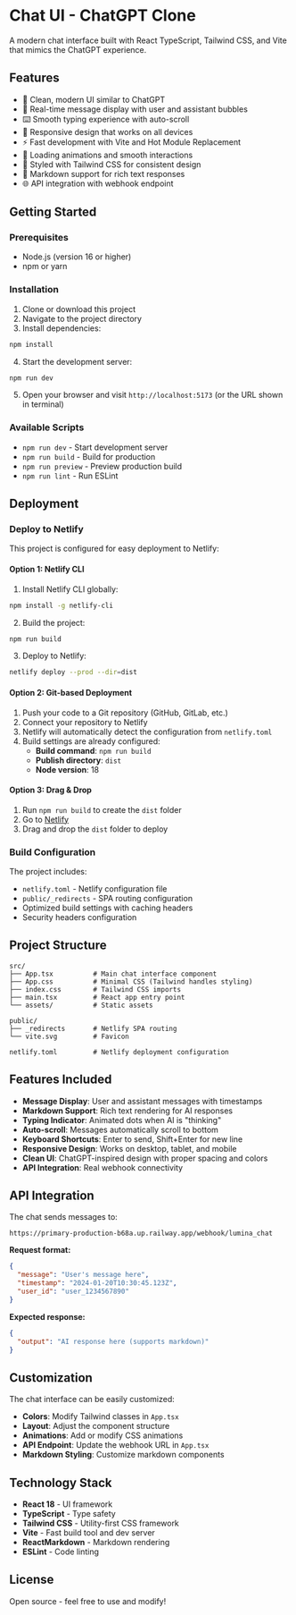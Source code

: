 # Chat UI - ChatGPT Clone

A modern chat interface built with React TypeScript, Tailwind CSS, and Vite that mimics the ChatGPT experience.

## Features

- 🎨 Clean, modern UI similar to ChatGPT
- 💬 Real-time message display with user and assistant bubbles
- ⌨️ Smooth typing experience with auto-scroll
- 🎯 Responsive design that works on all devices
- ⚡ Fast development with Vite and Hot Module Replacement
- 🎪 Loading animations and smooth interactions
- 💅 Styled with Tailwind CSS for consistent design
- 📝 Markdown support for rich text responses
- 🌐 API integration with webhook endpoint

## Getting Started

### Prerequisites

- Node.js (version 16 or higher)
- npm or yarn

### Installation

1. Clone or download this project
2. Navigate to the project directory
3. Install dependencies:

```bash
npm install
```

4. Start the development server:

```bash
npm run dev
```

5. Open your browser and visit `http://localhost:5173` (or the URL shown in terminal)

### Available Scripts

- `npm run dev` - Start development server
- `npm run build` - Build for production
- `npm run preview` - Preview production build
- `npm run lint` - Run ESLint

## Deployment

### Deploy to Netlify

This project is configured for easy deployment to Netlify:

#### Option 1: Netlify CLI
1. Install Netlify CLI globally:
```bash
npm install -g netlify-cli
```

2. Build the project:
```bash
npm run build
```

3. Deploy to Netlify:
```bash
netlify deploy --prod --dir=dist
```

#### Option 2: Git-based Deployment
1. Push your code to a Git repository (GitHub, GitLab, etc.)
2. Connect your repository to Netlify
3. Netlify will automatically detect the configuration from `netlify.toml`
4. Build settings are already configured:
   - **Build command**: `npm run build`
   - **Publish directory**: `dist`
   - **Node version**: 18

#### Option 3: Drag & Drop
1. Run `npm run build` to create the `dist` folder
2. Go to [Netlify](https://netlify.com)
3. Drag and drop the `dist` folder to deploy

### Build Configuration

The project includes:
- `netlify.toml` - Netlify configuration file
- `public/_redirects` - SPA routing configuration
- Optimized build settings with caching headers
- Security headers configuration

## Project Structure

```
src/
├── App.tsx          # Main chat interface component
├── App.css          # Minimal CSS (Tailwind handles styling)
├── index.css        # Tailwind CSS imports
├── main.tsx         # React app entry point
└── assets/          # Static assets

public/
├── _redirects       # Netlify SPA routing
└── vite.svg         # Favicon

netlify.toml         # Netlify deployment configuration
```

## Features Included

- **Message Display**: User and assistant messages with timestamps
- **Markdown Support**: Rich text rendering for AI responses
- **Typing Indicator**: Animated dots when AI is "thinking"
- **Auto-scroll**: Messages automatically scroll to bottom
- **Keyboard Shortcuts**: Enter to send, Shift+Enter for new line
- **Responsive Design**: Works on desktop, tablet, and mobile
- **Clean UI**: ChatGPT-inspired design with proper spacing and colors
- **API Integration**: Real webhook connectivity

## API Integration

The chat sends messages to:
```
https://primary-production-b68a.up.railway.app/webhook/lumina_chat
```

**Request format:**
```json
{
  "message": "User's message here",
  "timestamp": "2024-01-20T10:30:45.123Z",
  "user_id": "user_1234567890"
}
```

**Expected response:**
```json
{
  "output": "AI response here (supports markdown)"
}
```

## Customization

The chat interface can be easily customized:

- **Colors**: Modify Tailwind classes in `App.tsx`
- **Layout**: Adjust the component structure
- **Animations**: Add or modify CSS animations
- **API Endpoint**: Update the webhook URL in `App.tsx`
- **Markdown Styling**: Customize markdown components

## Technology Stack

- **React 18** - UI framework
- **TypeScript** - Type safety
- **Tailwind CSS** - Utility-first CSS framework
- **Vite** - Fast build tool and dev server
- **ReactMarkdown** - Markdown rendering
- **ESLint** - Code linting

## License

Open source - feel free to use and modify!